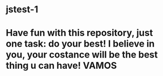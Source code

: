 # jstest-1

# Have fun with this repository, just one task: do your best! I believe in you, your costance will be the best thing u can have! VAMOS
